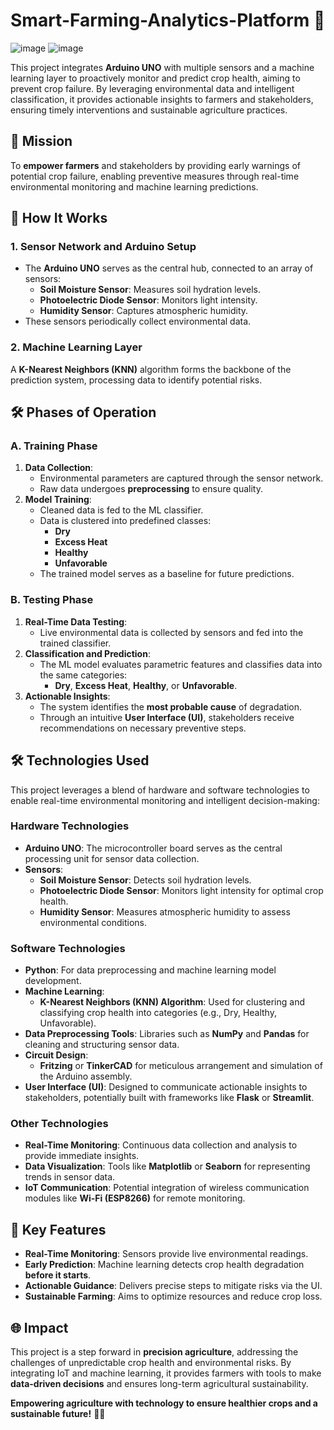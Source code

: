 # Smart-Farming-Analytics-Platform 🌱
![image](https://github.com/user-attachments/assets/87a0f68e-4e89-4e60-9159-011b43bb65b1)
![image](https://github.com/user-attachments/assets/d5b624a0-ea76-440a-8b7d-e58898aa3f13)


This project integrates **Arduino UNO** with multiple sensors and a machine learning layer to proactively monitor and predict crop health, aiming to prevent crop failure. By leveraging environmental data and intelligent classification, it provides actionable insights to farmers and stakeholders, ensuring timely interventions and sustainable agriculture practices.  



## 🌟 **Mission**  
To **empower farmers** and stakeholders by providing early warnings of potential crop failure, enabling preventive measures through real-time environmental monitoring and machine learning predictions.



## 🔧 **How It Works**  

### **1. Sensor Network and Arduino Setup**  
- The **Arduino UNO** serves as the central hub, connected to an array of sensors:  
  - **Soil Moisture Sensor**: Measures soil hydration levels.  
  - **Photoelectric Diode Sensor**: Monitors light intensity.  
  - **Humidity Sensor**: Captures atmospheric humidity.  
- These sensors periodically collect environmental data.  

### **2. Machine Learning Layer**  
A **K-Nearest Neighbors (KNN)** algorithm forms the backbone of the prediction system, processing data to identify potential risks.  



## 🛠️ **Phases of Operation**  

### **A. Training Phase**  
1. **Data Collection**:  
   - Environmental parameters are captured through the sensor network.  
   - Raw data undergoes **preprocessing** to ensure quality.  
2. **Model Training**:  
   - Cleaned data is fed to the ML classifier.  
   - Data is clustered into predefined classes:  
     - **Dry**  
     - **Excess Heat**  
     - **Healthy**  
     - **Unfavorable**  
   - The trained model serves as a baseline for future predictions.  

### **B. Testing Phase**  
1. **Real-Time Data Testing**:  
   - Live environmental data is collected by sensors and fed into the trained classifier.  
2. **Classification and Prediction**:  
   - The ML model evaluates parametric features and classifies data into the same categories:  
     - **Dry**, **Excess Heat**, **Healthy**, or **Unfavorable**.  
3. **Actionable Insights**:  
   - The system identifies the **most probable cause** of degradation.  
   - Through an intuitive **User Interface (UI)**, stakeholders receive recommendations on necessary preventive steps.  



## 🛠️ **Technologies Used**  

This project leverages a blend of hardware and software technologies to enable real-time environmental monitoring and intelligent decision-making:

### **Hardware Technologies**  
- **Arduino UNO**: The microcontroller board serves as the central processing unit for sensor data collection.  
- **Sensors**:  
  - **Soil Moisture Sensor**: Detects soil hydration levels.  
  - **Photoelectric Diode Sensor**: Monitors light intensity for optimal crop health.  
  - **Humidity Sensor**: Measures atmospheric humidity to assess environmental conditions.  

### **Software Technologies**  
- **Python**: For data preprocessing and machine learning model development.  
- **Machine Learning**:  
  - **K-Nearest Neighbors (KNN) Algorithm**: Used for clustering and classifying crop health into categories (e.g., Dry, Healthy, Unfavorable).  
- **Data Preprocessing Tools**: Libraries such as **NumPy** and **Pandas** for cleaning and structuring sensor data.  
- **Circuit Design**:  
  - **Fritzing** or **TinkerCAD** for meticulous arrangement and simulation of the Arduino assembly.  
- **User Interface (UI)**: Designed to communicate actionable insights to stakeholders, potentially built with frameworks like **Flask** or **Streamlit**.  

### **Other Technologies**  
- **Real-Time Monitoring**: Continuous data collection and analysis to provide immediate insights.  
- **Data Visualization**: Tools like **Matplotlib** or **Seaborn** for representing trends in sensor data.  
- **IoT Communication**: Potential integration of wireless communication modules like **Wi-Fi (ESP8266)** for remote monitoring.  



## 🎯 **Key Features**  
- **Real-Time Monitoring**: Sensors provide live environmental readings.  
- **Early Prediction**: Machine learning detects crop health degradation **before it starts**.  
- **Actionable Guidance**: Delivers precise steps to mitigate risks via the UI.  
- **Sustainable Farming**: Aims to optimize resources and reduce crop loss.  



## 🌐 **Impact**  
This project is a step forward in **precision agriculture**, addressing the challenges of unpredictable crop health and environmental risks. By integrating IoT and machine learning, it provides farmers with tools to make **data-driven decisions** and ensures long-term agricultural sustainability.  



**Empowering agriculture with technology to ensure healthier crops and a sustainable future!** 🌾✨  

